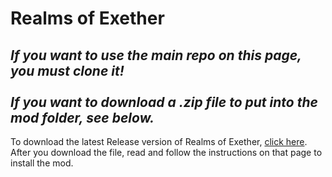 # Realms of Exether
## ***If you want to use the main repo on this page, you must clone it!<br/><br/>If you want to download a .zip file to put into the mod folder, see below.***
To download the latest Release version of Realms of Exether, [click here](https://github.com/Nightingale1997/Realms-of-Exether/releases). After you download the file, read and follow the instructions on that page to install the mod.
